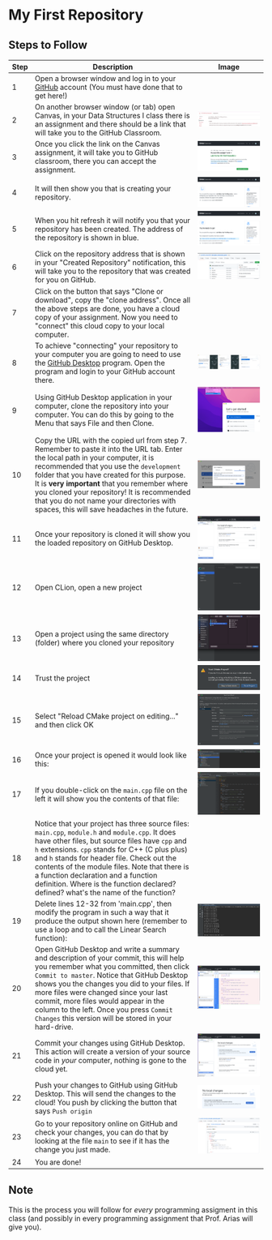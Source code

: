 # My First Repository


## Steps to Follow


| Step | Description                                                                                                                                                                                                                                                                                                                                                                                                                       | Image                                      |
|------|-----------------------------------------------------------------------------------------------------------------------------------------------------------------------------------------------------------------------------------------------------------------------------------------------------------------------------------------------------------------------------------------------------------------------------------|--------------------------------------------|
| 1    | Open a browser window and log in to your [GitHub](https://github.com) account (You must have done that to get here!)                                                                                                                                                                                                                                                                                                              ||
| 2    | On another browser window (or tab) open Canvas, in your Data Structures I class there is an assignment and there should be a link that will take you to the GitHub Classroom.                                                                                                                                                                                                                                                     | ![Step1](images/canvas-classroom-link.png) |
| 3    | Once you click the link on the Canvas assignment, it will take you to GitHub classroom, there you can accept the assignment.                                                                                                                                                                                                                                                                                                      | ![Step1](images/accept-assignment.png)     |
| 4    | It will then show you that is creating your repository.                                                                                                                                                                                                                                                                                                                                                                           | ![Step1](images/create-repo.png)           |
| 5    | When you hit refresh it will notify you that your repository has been created. The address of the repository is shown in blue.                                                                                                                                                                                                                                                                                                    | ![Step1](images/repo-created.png)          |
| 6    | Click on the repository address that is shown in your "Created Repository" notification, this will take you to the repository that was created for you on GitHub.                                                                                                                                                                                                                                                                 | ![Step1](images/your-repo.png)             |
| 7    | Click on the button that says "Clone or download", copy the "clone address". Once all the above steps are done, you have a cloud copy of your assignment. Now you need to "connect" this cloud copy to your local computer.                                                                                                                                                                                                       ||
| 8    | To achieve "connecting" your repository to your computer you are going to need to use the [GitHub Desktop](https://desktop.github.com) program. Open the program and login to your GitHub account there.                                                                                                                                                                                                                          | ![Step1](images/desktop-login.png)         |
| 9    | Using GitHub Desktop application in your computer, clone the repository into your computer. You can do this by going to the Menu that says File and then Clone.                                                                                                                                                                                                                                                                   | ![Step1](images/cloning-repo.png)          |
| 10   | Copy the URL with the copied url from step 7. Remember to paste it into the URL tab. Enter the local path in your computer, it is recommended that you use the `development` folder that you have created for this purpose. It is **very important** that you remember where you cloned your repository! It is recommended that you do not name your directories with spaces, this will save headaches in the future.             | ![Step1](images/desktop-clone.png)         |
| 11   | Once your repository is cloned it will show you the loaded repository on GitHub Desktop.                                                                                                                                                                                                                                                                                                                                          |    ![Step18](images/cloned-repo.png) |                                        |
| 12   | Open CLion, open a new project                                                                                                                                                                                                                                                                                                                                                                                                    | ![Step1](images/clion-splash.png)          |
| 13   | Open a project using the same directory (folder) where you cloned your repository                                                                                                                                                                                                                                                                                                                                                 | ![Step1](images/open-project.png)          |
| 14   | Trust the project                                                                                                                                                                                                                                                                                                                                                                                                                 | ![Step14](images/trust-project.png)        |
| 15   | Select "Reload CMake project on editing..." and then click OK                                                                                                                                                                                                                                                                                                                                                                     | ![Step15](images/open-project-options.png) |
| 16   | Once your project is opened it would look like this:                                                                                                                                                                                                                                                                                                                                                                              | ![Stem16](images/opened-project.png)       |
| 17   | If you double-click on the `main.cpp` file on the left it will show you the contents of that file:                                                                                                                                                                                                                                                                                                                                | ![Step17](images/sample-main.png)          |
| 18   | Notice that your project has three source files: `main.cpp`, `module.h` and `module.cpp`. It does have other files, but source files have `cpp` and `h` extensions. `cpp` stands for C++ (C plus plus) and `h` stands for header file. Check out the contents of the module files. Note that there is a function declaration and a function definition. Where is the function declared? defined? what's the name of the function? | 
| 19   | Delete lines 12-32 from 'main.cpp', then modify the program in such a way that it produce the output shown here (remember to use a loop and to call the Linear Search function):                                                                                                                                                                                                                                                                                         | ![Step19](images/target-output.png)        |
| 20   | Open GitHub Desktop and write a summary and description of your commit, this will help you remember what you committed, then click `Commit to master`. Notice that GitHub Desktop shows you the changes you did to your files. If more files were changed since your last commit, more files would appear in the column to the left. Once you press `Commit Changes` this version will be stored in your hard-drive.              | ![Step1](images/pre-commit.png)            |
| 21   | Commit your changes using GitHub Desktop. This action will create a version of your source code in *your* computer, nothing is gone to the cloud yet.                                                                                                                                                                                                                                                                             | ![Step1](images/post-commit.png)           |
| 22   | Push your changes to GitHub using GitHub Desktop. This will send the changes to the cloud! You push by clicking the button that says `Push origin`                                                                                                                                                                                                                                                                                | ![Step1](images/push-origin.png)           |
| 23   | Go to your repository online on GitHub and check your changes, you can do that by looking at the file `main` to see if it has the change you just made.                                                                                                                                                                                                                                                                           | ![Step1](images/updated-repo.png)          |
| 24   | You are done!                                                                                                                                                                                                                                                                                                                                                                                                                     ||


## Note
This is the process you will follow for *every* programming assigment in this class (and possibly in every programming assignment that Prof. Arias will give you).


